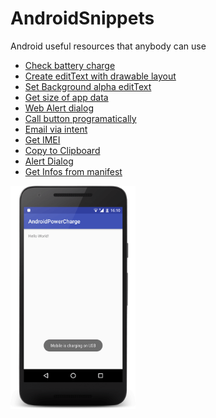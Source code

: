 # AndroidSnippets
Android useful resources that anybody can use

* <a href="https://github.com/georgioupanayiotis/AndroidSnippets/blob/master/check-battery-charge.java">Check battery charge</a>
* <a href="https://github.com/georgioupanayiotis/AndroidSnippets/blob/master/editText-with-drawable-layout.xml">Create editText with drawable layout</a>
* <a href="https://github.com/georgioupanayiotis/AndroidSnippets/blob/master/setBackground-alpha-editText.xml">Set Background alpha editText</a>
* <a href="https://github.com/georgioupanayiotis/AndroidSnippets/blob/master/get-size-of-app-data.java">Get size of app data</a>
* <a href="https://github.com/georgioupanayiotis/AndroidSnippets/blob/master/alert-dialog.java">Web Alert dialog</a>
* <a href="https://github.com/georgioupanayiotis/AndroidSnippets/blob/master/call-click-button-programatically.java">Call button programatically</a>
* <a href="https://github.com/georgioupanayiotis/AndroidSnippets/blob/master/email-via-intent.java">Email via intent</a>
* <a href="https://github.com/georgioupanayiotis/AndroidSnippets/blob/master/get-imei.java">Get IMEI</a>
* <a href="https://github.com/georgioupanayiotis/AndroidSnippets/blob/master/copy-to-clipboard.java">Copy to Clipboard</a>
* <a href="https://github.com/georgioupanayiotis/AndroidSnippets/blob/master/alert-dialog.java">Alert Dialog</a>
* <a href="https://github.com/georgioupanayiotis/AndroidSnippets/blob/master/get-infos-from-manifest.java" target="_blank">Get Infos from manifest</a>



<p align="left">
<img src="https://github.com/georgioupanayiotis/AndroidSnippets/blob/master/android-power.png" width="200">
</p>
